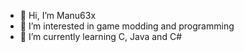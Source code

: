 - 👋 Hi, I’m Manu63x
- 👀 I’m interested in game modding and programming
- 🌱 I’m currently learning C, Java and C#

<!---
Manu63x/Manu63x is a ✨ special ✨ repository because its `README.md` (this file) appears on your GitHub profile.
You can click the Preview link to take a look at your changes.
--->
